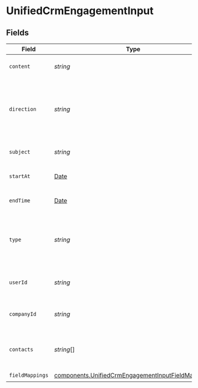 # UnifiedCrmEngagementInput


## Fields

| Field                                                                                                                  | Type                                                                                                                   | Required                                                                                                               | Description                                                                                                            |
| ---------------------------------------------------------------------------------------------------------------------- | ---------------------------------------------------------------------------------------------------------------------- | ---------------------------------------------------------------------------------------------------------------------- | ---------------------------------------------------------------------------------------------------------------------- |
| `content`                                                                                                              | *string*                                                                                                               | :heavy_minus_sign:                                                                                                     | The content of the engagement                                                                                          |
| `direction`                                                                                                            | *string*                                                                                                               | :heavy_minus_sign:                                                                                                     | The direction of the engagement. Authorized values are INBOUND or OUTBOUND                                             |
| `subject`                                                                                                              | *string*                                                                                                               | :heavy_minus_sign:                                                                                                     | The subject of the engagement                                                                                          |
| `startAt`                                                                                                              | [Date](https://developer.mozilla.org/en-US/docs/Web/JavaScript/Reference/Global_Objects/Date)                          | :heavy_minus_sign:                                                                                                     | The start time of the engagement                                                                                       |
| `endTime`                                                                                                              | [Date](https://developer.mozilla.org/en-US/docs/Web/JavaScript/Reference/Global_Objects/Date)                          | :heavy_minus_sign:                                                                                                     | The end time of the engagement                                                                                         |
| `type`                                                                                                                 | *string*                                                                                                               | :heavy_check_mark:                                                                                                     | The type of the engagement. Authorized values are EMAIL, CALL or MEETING                                               |
| `userId`                                                                                                               | *string*                                                                                                               | :heavy_minus_sign:                                                                                                     | The UUID of the user tied to the engagement                                                                            |
| `companyId`                                                                                                            | *string*                                                                                                               | :heavy_minus_sign:                                                                                                     | The UUID of the company tied to the engagement                                                                         |
| `contacts`                                                                                                             | *string*[]                                                                                                             | :heavy_minus_sign:                                                                                                     | The UUIDs of contacts tied to the engagement object                                                                    |
| `fieldMappings`                                                                                                        | [components.UnifiedCrmEngagementInputFieldMappings](../../models/components/unifiedcrmengagementinputfieldmappings.md) | :heavy_check_mark:                                                                                                     | N/A                                                                                                                    |